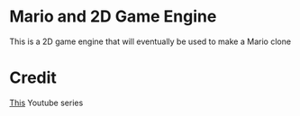 # Mario and 2D Game Engine

This is a 2D game engine that will eventually be used to make a Mario clone

# Credit

[This](https://www.youtube.com/playlist?list=PLtrSb4XxIVbp8AKuEAlwNXDxr99e3woGE) Youtube series